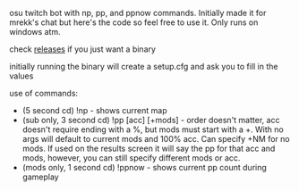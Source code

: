 osu twitch bot with np, pp, and ppnow commands. Initially made it for mrekk's chat but here's the code so feel free to use it. Only runs on windows atm.

check [releases](https://github.com/Sheppsu/osu_twitch_bot/releases) if you just want a binary

initially running the binary will create a setup.cfg and ask you to fill in the values

use of commands:
- (5 second cd) !np - shows current map
- (sub only, 3 second cd) !pp [acc] [+mods] - order doesn't matter, acc doesn't require ending with a %, but mods must start with a +. With no args will default to current mods and 100% acc. Can specify +NM for no mods. If used on the results screen it will say the pp for that acc and mods, however, you can still specify different mods or acc.
- (mods only, 1 second cd) !ppnow - shows current pp count during gameplay
